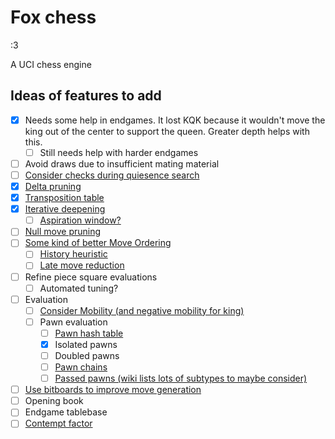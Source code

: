 # Fox chess
:3

A UCI chess engine

## Ideas of features to add
- [x] Needs some help in endgames. It lost KQK because it wouldn't move the king out of the center to support the queen. Greater depth helps with this.
  - [ ] Still needs help with harder endgames
- [ ] Avoid draws due to insufficient mating material
- [ ] [Consider checks during quiesence search](https://www.chessprogramming.org/Quiescence_Search#Checks)
- [x] [Delta pruning](https://www.chessprogramming.org/Delta_Pruning)
- [x] [Transposition table](https://www.chessprogramming.org/Transposition_Table)
- [x] [Iterative deepening](https://www.chessprogramming.org/Iterative_Deepening)
  - [ ] [Aspiration window?](https://www.chessprogramming.org/Aspiration_Windows)
- [ ] [Null move pruning](https://www.chessprogramming.org/Null_Move_Pruning)
- [ ] [Some kind of better Move Ordering](https://www.chessprogramming.org/Move_Ordering)
  - [ ] [History heuristic](https://www.chessprogramming.org/History_Heuristic)
  - [ ] [Late move reduction](https://www.chessprogramming.org/Late_Move_Reductions)
- [ ] Refine piece square evaluations
  - [ ] Automated tuning?
- [ ] Evaluation
  - [ ] [Consider Mobility (and negative mobility for king)](https://www.chessprogramming.org/Mobility)
  - [ ] Pawn evaluation
    - [ ] [Pawn hash table](https://www.chessprogramming.org/Pawn_Hash_Table)
    - [x] Isolated pawns
    - [ ] Doubled pawns
    - [ ] [Pawn chains](https://www.chessprogramming.org/Connected_Pawns)
    - [ ] [Passed pawns (wiki lists lots of subtypes to maybe consider)](https://www.chessprogramming.org/Passed_Pawn)
- [ ] [Use bitboards to improve move generation](https://www.chessprogramming.org/Bitboards)
- [ ] Opening book
- [ ] Endgame tablebase
- [ ] [Contempt factor](https://www.chessprogramming.org/Contempt_Factor)
